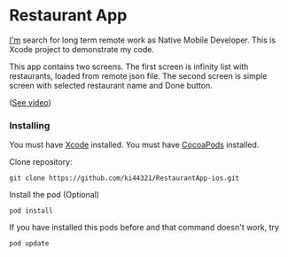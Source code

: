 # Restaurant App

[I'm](https://www.linkedin.com/in/as3developer/ "I'm") search for long term remote work as Native Mobile Developer.
This is Xcode project to demonstrate my code.

This app contains two screens. The first screen is infinity list with restaurants, loaded from remote json file. 
The second screen is simple screen with selected restaurant name and Done button.

([See video](https://monosnap.com/file/erDhWeTjMtOMGarWUNFFSLycDLHDRV "See video"))
   
### Installing

You must have [Xcode](https://developer.apple.com/xcode/) installed.
You must have [CocoaPods](https://cocoapods.org "CocoaPods") installed.


Clone repository:

``
git clone https://github.com/ki44321/RestaurantApp-ios.git
``

Install the pod (Optional)

``
pod install
``

If you have installed this pods before and that command doesn't work, try

``
pod update
``